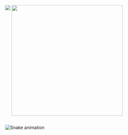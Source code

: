 <!--stats-->
<picture>
<source
  srcset="https://github-readme-stats.vercel.app/api?username=Marcos-Auguusto&show_icons=true&title_color=C3D1D9&text_color=7A8490&icon_color=3F84E4&bg_color=0D1117&border_color=0D1117"
  media="(prefers-color-scheme: dark)"
/>
<source
  srcset="https://github-readme-stats.vercel.app/api?username=Marcos-Auguusto&show_icons=true"
  media="(prefers-color-scheme: dark), (prefers-color-scheme: no-preference)"
/>
<img align="top" src="https://github-readme-stats.vercel.app/api?username=anuraghazra&show_icons=true" />
</picture>

<!--most usad languages-->
<picture>
<source
  srcset="https://github-readme-stats.vercel.app/api/top-langs/?username=Marcos-Auguusto&title_color=C3D1D9&text_color=7A8490&bg_color=0D1117&border_color=0D1117&layout=compact"
  media="(prefers-color-scheme: dark)"
/>
<source
  srcset="https://github-readme-stats.vercel.app/api/top-langs/?username=Marcos-Auguusto&theme=react&layout=compact"
  media="(prefers-color-scheme: #6A5ACD), (prefers-color-scheme: no-preference )"
/>
<img align="top" src="https://github.com/anuraghazra/github-readme-stats" width="354"/>
</picture>






 




##

![Snake animation](https://github.com/Marcos-Auguusto/Marcos-Auguusto/blob/output/github-contribution-grid-snake.svg)

